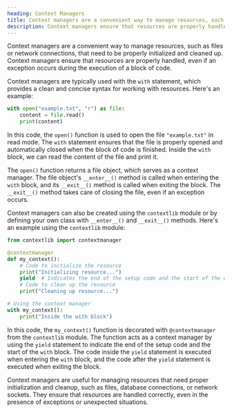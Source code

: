 ```yaml
---
heading: Context Managers
title: Context managers are a convenient way to manage resources, such as files or network connections, that need to be properly initialized and cleaned up.
description: Context managers ensure that resources are properly handled, even if an exception occurs during the execution of a block of code.
---
```


Context managers are a convenient way to manage resources, such as files or network connections, that need to be properly initialized and cleaned up. Context managers ensure that resources are properly handled, even if an exception occurs during the execution of a block of code.

Context managers are typically used with the `with` statement, which provides a clean and concise syntax for working with resources. Here's an example:

```python
with open("example.txt", "r") as file:
    content = file.read()
    print(content)
```

In this code, the `open()` function is used to open the file `"example.txt"` in read mode. The `with` statement ensures that the file is properly opened and automatically closed when the block of code is finished. Inside the `with` block, we can read the content of the file and print it.

The `open()` function returns a file object, which serves as a context manager. The file object's `__enter__()` method is called when entering the `with` block, and its `__exit__()` method is called when exiting the block. The `__exit__()` method takes care of closing the file, even if an exception occurs.

Context managers can also be created using the `contextlib` module or by defining your own class with `__enter__()` and `__exit__()` methods. Here's an example using the `contextlib` module:

```python
from contextlib import contextmanager

@contextmanager
def my_context():
    # Code to initialize the resource
    print("Initializing resource...")
    yield  # Indicates the end of the setup code and the start of the with block
    # Code to clean up the resource
    print("Cleaning up resource...")

# Using the context manager
with my_context():
    print("Inside the with block")
```

In this code, the `my_context()` function is decorated with `@contextmanager` from the `contextlib` module. The function acts as a context manager by using the `yield` statement to indicate the end of the setup code and the start of the `with` block. The code inside the `yield` statement is executed when entering the `with` block, and the code after the `yield` statement is executed when exiting the block.

Context managers are useful for managing resources that need proper initialization and cleanup, such as files, database connections, or network sockets. They ensure that resources are handled correctly, even in the presence of exceptions or unexpected situations.

